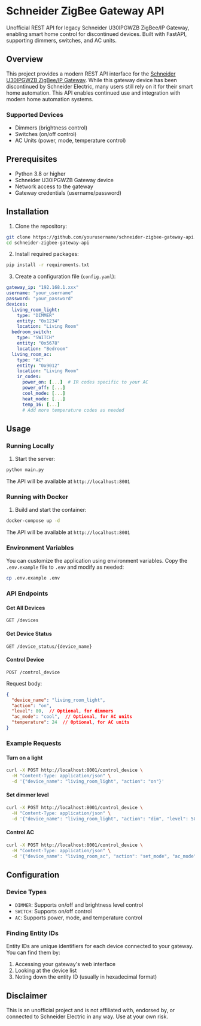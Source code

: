 # Schneider ZigBee Gateway API

Unofficial REST API for legacy Schneider U30IPGWZB ZigBee/IP Gateway, enabling smart home control for discontinued devices. Built with FastAPI, supporting dimmers, switches, and AC units.

## Overview

This project provides a modern REST API interface for the [Schneider U30IPGWZB ZigBee/IP Gateway](https://www.se.com/th/en/product/U30IPGWZB/zb-ip-gateway-rj45-wifi/). While this gateway device has been discontinued by Schneider Electric, many users still rely on it for their smart home automation. This API enables continued use and integration with modern home automation systems.

### Supported Devices
- Dimmers (brightness control)
- Switches (on/off control)
- AC Units (power, mode, temperature control)

## Prerequisites

- Python 3.8 or higher
- Schneider U30IPGWZB Gateway device
- Network access to the gateway
- Gateway credentials (username/password)

## Installation

1. Clone the repository:
```bash
git clone https://github.com/yourusername/schneider-zigbee-gateway-api.git
cd schneider-zigbee-gateway-api
```

2. Install required packages:
```bash
pip install -r requirements.txt
```

3. Create a configuration file (`config.yaml`):
```yaml
gateway_ip: "192.168.1.xxx"
username: "your_username"
password: "your_password"
devices:
  living_room_light:
    type: "DIMMER"
    entity: "0x1234"
    location: "Living Room"
  bedroom_switch:
    type: "SWITCH"
    entity: "0x5678"
    location: "Bedroom"
  living_room_ac:
    type: "AC"
    entity: "0x9012"
    location: "Living Room"
    ir_codes:
      power_on: [...]  # IR codes specific to your AC
      power_off: [...]
      cool_mode: [...]
      heat_mode: [...]
      temp_16: [...]
      # Add more temperature codes as needed
```

## Usage

### Running Locally

1. Start the server:
```bash
python main.py
```

The API will be available at `http://localhost:8001`

### Running with Docker

1. Build and start the container:
```bash
docker-compose up -d
```

The API will be available at `http://localhost:8001`

### Environment Variables

You can customize the application using environment variables. Copy the `.env.example` file to `.env` and modify as needed:

```bash
cp .env.example .env
```

### API Endpoints

#### Get All Devices
```http
GET /devices
```

#### Get Device Status
```http
GET /device_status/{device_name}
```

#### Control Device
```http
POST /control_device
```
Request body:
```json
{
  "device_name": "living_room_light",
  "action": "on",
  "level": 80,  // Optional, for dimmers
  "ac_mode": "cool",  // Optional, for AC units
  "temperature": 24  // Optional, for AC units
}
```

### Example Requests

#### Turn on a light
```bash
curl -X POST http://localhost:8001/control_device \
  -H "Content-Type: application/json" \
  -d '{"device_name": "living_room_light", "action": "on"}'
```

#### Set dimmer level
```bash
curl -X POST http://localhost:8001/control_device \
  -H "Content-Type: application/json" \
  -d '{"device_name": "living_room_light", "action": "dim", "level": 50}'
```

#### Control AC
```bash
curl -X POST http://localhost:8001/control_device \
  -H "Content-Type: application/json" \
  -d '{"device_name": "living_room_ac", "action": "set_mode", "ac_mode": "cool", "temperature": 24}'
```

## Configuration

### Device Types
- `DIMMER`: Supports on/off and brightness level control
- `SWITCH`: Supports on/off control
- `AC`: Supports power, mode, and temperature control

### Finding Entity IDs
Entity IDs are unique identifiers for each device connected to your gateway. You can find them by:
1. Accessing your gateway's web interface
2. Looking at the device list
3. Noting down the entity ID (usually in hexadecimal format)

## Disclaimer

This is an unofficial project and is not affiliated with, endorsed by, or connected to Schneider Electric in any way. Use at your own risk.
